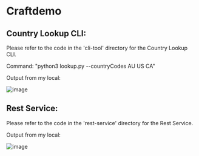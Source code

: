 # Craftdemo

## Country Lookup CLI:

Please refer to the code in the 'cli-tool' directory for the Country Lookup CLI.

Command: "python3 lookup.py --countryCodes AU US CA"

Output from my local:

![image](https://github.com/tswrk/craftdemo/assets/160464566/1477e8da-4463-4a02-9a36-73dca0e4d79d)

## Rest Service:

Please refer to the code in the 'rest-service' directory for the Rest Service.

Output from my local:

![image](https://github.com/tswrk/craftdemo/assets/160464566/100647eb-8dca-4510-9e31-3caa38934649) 




